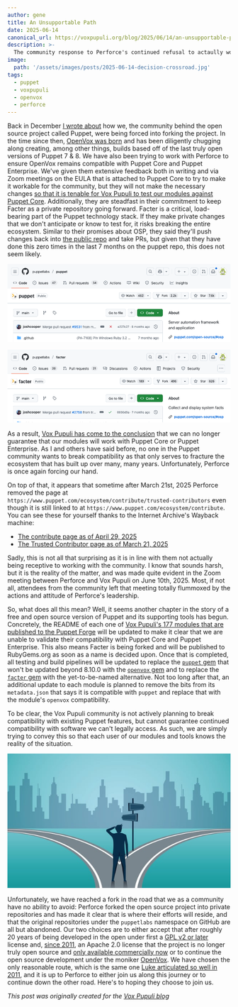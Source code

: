 ```yaml
---
author: gene
title: An Unsupportable Path
date: 2025-06-14
canonical_url: https://voxpupuli.org/blog/2025/06/14/an-unsupportable-path/
description: >-
  The community response to Perforce's continued refusal to actaully work with us
image:
  path: '/assets/images/posts/2025-06-14-decision-crossroad.jpg'
tags:
  - puppet
  - voxpupuli
  - openvox
  - perforce
---
```


Back in December [I wrote about](https://beanbag.technicalissues.us/the-community-is-forking-puppet/) how we, the community behind the open source project called Puppet, were being forced into forking the project. In the time since then, [OpenVox was born](https://voxpupuli.org/blog/2025/01/21/openvox-release/) and has been diligently chugging along creating, among other things, builds based off of the last truly open versions of Puppet 7 & 8. We have also been trying to work with Perforce to ensure OpenVox remains compatible with Puppet Core and Puppet Enterprise. We've given them extensive feedback both in writing and via Zoom meetings on the EULA that is attached to Puppet Core to try to make it workable for the community, but they will not make the necessary changes [so that it is tenable for Vox Pupuli to test our modules against Puppet Core](https://voxpupuli.org/blog/2025/05/19/perforce-eula/). Additionally, they are steadfast in their commitment to keep Facter as a private repository going forward. Facter is a critical, load-bearing part of the Puppet technology stack. If they make private changes that we don't anticipate or know to test for, it risks breaking the entire ecosystem. Similar to their promises about OSP, they said they'll push changes back into [the public repo](https://github.com/puppetlabs/facter) and take PRs, but given that they have done this zero times in the last 7 months on the puppet repo, this does not seem likely.

![Screenshot of GitHub showing the last commit to Puppet being 6 months ago](/assets/images/posts//2025-06-14-github-screenshot-puppetlabs-puppet.png)

![Screenshot of GitHub showing the last commit to Facter being 7 months ago](/assets/images/posts/2025-06-14-github-screenshot-puppetlabs-facter.png.png)

As a result, [Vox Pupuli has come to the conclusion](https://groups.io/g/voxpupuli/message/566) that we can no longer guarantee that our modules will work with Puppet Core or Puppet Enterprise. As I and others have said before, no one in the Puppet community wants to break compatibility as that only serves to fracture the ecosystem that has built up over many, many years. Unfortunately, Perforce is once again forcing our hand.

On top of that, it appears that sometime after March 21st, 2025 Perforce removed the page at `https://www.puppet.com/ecosystem/contribute/trusted-contributors` even though it is still linked to at `https://www.puppet.com/ecosystem/contribute`. You can see these for yourself thanks to the Internet Archive's Wayback machine:

- [The contribute page as of April 29, 2025](https://web.archive.org/web/20250429080006/https://www.puppet.com/ecosystem/contribute)
- [The Trusted Contributor page as of March 21, 2025](https://web.archive.org/web/20250321181447/https://www.puppet.com/ecosystem/contribute/trusted-contributors)

Sadly, this is not all that surprising as it is in line with them not actually being receptive to working with the community. I know that sounds harsh, but it is the reality of the matter, and was made quite evident in the Zoom meeting between Perforce and Vox Pupuli on June 10th, 2025. Most, if not all, attendees from the community left that meeting totally flummoxed by the actions and attitude of Perforce's leadership.

So, what does all this mean? Well, it seems another chapter in the story of a free and open source version of Puppet and its supporting tools has begun. Concretely, the README of each one of [Vox Pupuli's 177 modules that are published to the Puppet Forge](https://forge.puppet.com/modules/puppet) will be updated to make it clear that we are unable to validate their compatibility with Puppet Core and Puppet Enterprise. This also means Facter is being forked and will be published to RubyGems.org as soon as a name is decided upon. Once that is completed, all testing and build pipelines will be updated to replace the [`puppet` gem](https://rubygems.org/gems/puppet) that won't be updated beyond 8.10.0 with the [`openvox` gem](https://rubygems.org/gems/openvox) and to replace the [`facter` gem](https://rubygems.org/gems/facter) with the yet-to-be-named alternative. Not too long after that, an additional update to each module is planned to remove the bits from its `metadata.json` that says it is compatible with `puppet` and replace that with the module's `openvox` compatibility.

To be clear, the Vox Pupuli community is not actively planning to break compatibility with existing Puppet features, but cannot guarantee continued compatibility with software we can't legally access. As such, we are simply trying to convey this so that each user of our modules and tools knows the reality of the situation.

![Image of a person standing at a fork in the road](/assets/images/posts/2025-06-14-decision-crossroad.jpg)

Unfortunately, we have reached a fork in the road that we as a community have no ability to avoid: Perforce forked the open source project into private repositories and has made it clear that is where their efforts will reside, and that the original repositories under the `puppetlabs` namespace on GitHub are all but abandoned. Our two choices are to either accept that after roughly 20 years of being developed in the open under first a [GPL v2 or later](https://github.com/puppetlabs/puppet/commit/773be962b05d7d35c392eb9ae9b70822123693c3) license and, [since 2011](https://github.com/puppetlabs/puppet/commit/d2145d9a02ce1802ceb44f0cf99090af62cc4b71), an Apache 2.0 license that the project is no longer truly open source and [only available commercially now](https://web.archive.org/web/20250416004958/https://www.puppet.com/blog/open-source-puppet-updates-2025) or to continue the open source development under the moniker [OpenVox](https://github.com/OpenVoxProject/). We have chosen the only reasonable route, which is the same one [Luke articulated so well in 2011](https://web.archive.org/web/20110430225949/http://www.puppetlabs.com/blog/relicensing-puppet-to-apache-2-0/), and it is up to Perforce to either join us along this journey or to continue down the other road. Here's to hoping they choose to join us.

*This post was originally created for the [Vox Pupuli blog](https://voxpupuli.org/blog/2025/06/14/an-unsupportable-path/)*
